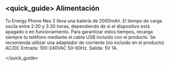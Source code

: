 ## <quick_guide> Alimentación

Tu Energy Phone Neo 2 lleva una batería de 2000mAh. El tiempo de carga oscila entre 2:30 y 3:30 horas, dependiendo de si el dispositivo está apagado o en funcionamiento. Para garantizar estos tiempos, recarga siempre tu teléfono mediante el cable USB incluido con el producto. Se recomienda utilizar una adaptador de corriente (no incluido en el producto) AC/DC Entrada: 100-240VAC 50-60Hz. Salida: 5V 1A.

</quick_guide>
